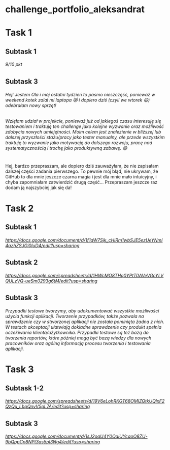 # challenge_portfolio_aleksandrat
# Task 1
## Subtask 1 
###### 9/10 pkt 
## Subtask 3
###### Hej! Jestem Ola i mój ostatni tydzień to pasmo nieszczęść, ponieważ w weekend kotek zalał mi laptopa 😿 i dopiero dziś (czyli we wtorek 😆) odebrałam nowy sprzęt! 
###### Wzięłam udział w projekcie, ponieważ już od jakiegoś czasu interesuję się testowaniem i traktuję ten challenge jako kolejne wyzwanie oraz możliwość zdobycia nowych umiejętności. Moim celem jest znalezienie w bliższej lub dalszej przyszłości stażu/pracy jako tester manualny, ale przede wszystkim traktuję to wyzwanie jako motywację do dalszego rozwoju, pracę nad systematycznością i trochę jako produktywną zabawę. 😄
#
Hej, bardzo przepraszam, ale dopiero dziś zauważyłam, że nie zapisałam dalszej części zadania pierwszego. To pewnie mój błąd, nie ukrywam, że GitHub to dla mnie jeszcze czarna magia i jest dla mnie mało intuicyjny, i chyba zapomniałam zatwierdzić drugą część… Przepraszam jeszcze raz dodam ją najszybciej jak się da!  
#
# Task 2
## Subtask 1
###### https://docs.google.com/document/d/1f1aW7Sjk_cHiRm1wbSJE5ezUeYNmI4azhZSJGi0IuD4/edit?usp=sharing
## Subtask 2 
###### https://docs.google.com/spreadsheets/d/1HWcMO8THq0YPtT0AVeVGcYLVQULzVQ-ueSm0293g6tM/edit?usp=sharing
## Subtask 3 
###### Przypadki testowe tworzymy, aby udokumentować wszystkie możliwości użycia funkcji aplikacji. Tworzenie przypadków, także pozwala na sprawdzenie czy w stworzonej aplikacji nie została pominięta żadna z nich. W testach akceptacji ułatwiają dokładne sprawdzenie czy produkt spełnia oczekiwania klienta/użytkownika. Przypadki testowe są też bazą do tworzenia raportów, które później mogą być bazą wiedzy dla nowych pracowników oraz ogólną informacją procesu tworzenia i testowania aplikacji.
#
# Task 3 
## Subtask 1-2 
###### https://docs.google.com/spreadsheets/d/19V6eLohRKGT68OMIZQtkUQlxF2QzQu_LbpQnvV5pL7A/edit?usp=sharing
## Subtask 3 
###### https://docs.google.com/document/d/1sJ2oaU4Y0OaiUYcaoO8ZU-9bQppCn8NPt3as5pl3Ng4/edit?usp=sharing
